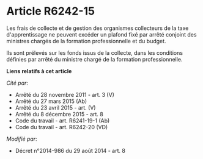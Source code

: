 # Article R6242-15

Les frais de collecte et de gestion des organismes collecteurs de la taxe d'apprentissage ne peuvent excéder un plafond fixé
par arrêté conjoint des ministres chargés de la formation professionnelle      et du budget. 

Ils sont prélevés sur les fonds issus de la collecte, dans les conditions définies par arrêté du ministre chargé de la
formation professionnelle.

**Liens relatifs à cet article**

_Cité par_:

  - Arrêté du 28 novembre 2011 - art. 3 (V)
  - Arrêté du 27 mars 2015 (Ab)
  - Arrêté du 23 avril 2015 - art. (V)
  - Arrêté du 8 décembre 2015 - art. 8
  - Code du travail - art. R6241-19-1 (Ab)
  - Code du travail - art. R6242-20 (VD)

_Modifié par_:

  - Décret n°2014-986 du 29 août 2014 - art. 8
